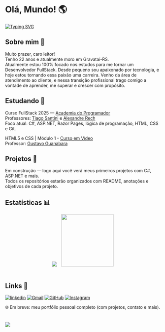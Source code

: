 
# Olá, Mundo! 🌎
[![Typing SVG](https://readme-typing-svg.herokuapp.com?font=Caveat&size=35&duration=3500&pause=1000&color=07F7D4&width=500&lines=Boas+vindas+ao+meu+perfil+no+GitHub!;Me+chamo+Gustavo+Santos+o%2F;Novato+na+área+de+programa%C3%A7%C3%A3o+%3DP)](https://git.io/typing-svg)

## Sobre mim 🚀
Muito prazer, caro leitor!  
Tenho 22 anos e atualmente moro em Gravataí-RS.  
Atualmente estou 100% focado nos estudos para me tornar um Desenvolvedor FullStack. Desde pequeno sou apaixonado por tecnologia, e hoje estou tornando essa paixão uma carreira. Venho da área de atendimento ao cliente, e nessa transição profissional trago comigo a vontade de aprender, me superar e crescer com propósito.

## Estudando 📖
Curso FullStack 2025 — [Academia do Programador](https://academiadoprogramador.net/)  
Professores: [Tiago Santini](https://github.com/tiagosantini) e [Alexandre Rech](https://github.com/alexandre-rech-lages)  
Foco atual: C#, ASP.NET, Razor Pages, lógica de programação, HTML, CSS e Git.  
  
HTML5 e CSS | Módulo 1 - [Curso em Vídeo](https://www.cursoemvideo.com/curso/html5-css3-modulo1/)  
Professor: [Gustavo Guanabara](https://github.com/gustavoguanabara)  

## Projetos 💼
Em construção — logo aqui você verá meus primeiros projetos com C#, ASP.NET e mais.  
Todos os repositórios estarão organizados com README, anotações e objetivos de cada projeto.

## Estatísticas 📊
<div align="center">
  <a href="https://github.com/gsvsantos"><img src="https://github-readme-stats.vercel.app/api?username=gsvsantos&theme=tokyonight&include_all_commits=true&count_private=true&hide=stars" style="margin-right: 10px;"></a>
  <a><img height="170" src="https://github-readme-stats.vercel.app/api/top-langs/?username=gsvsantos&layout=compact&langs_count=7&theme=tokyonight"></a>
</div><br>

## Links 🔗
[![linkedin](https://img.shields.io/badge/linkedin-0A66C2?style=for-the-badge&logo=linkedin&logoColor=white)](https://www.linkedin.com/in/gustavo-santos-3bb9b62b7/)
[![Gmail](https://img.shields.io/badge/Gmail-333333?style=for-the-badge&logo=gmail&logoColor=red)](mailto:gustavocnsantos02@gmail.com)
[![GitHub](https://img.shields.io/badge/GitHub-100000?style=for-the-badge&logo=github&logoColor=white)](https://github.com/gsvsantos)
[![Instagram](https://img.shields.io/badge/-Instagram-%23E4405F?style=for-the-badge&logo=instagram&logoColor=white)](https://www.instagram.com/gussntos/)

🌐 Em breve: meu portfólio pessoal completo (com projetos, contato e mais).

#
![](https://komarev.com/ghpvc/?username=gsvsantos&style=for-the-badge)
